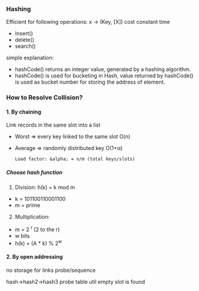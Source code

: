 ### Hashing
Efficient for following operations:
x -> (Key, [X]) cost constant time
- Insert()
- delete()
- search()

simple explanation:
+ hashCode() returns an integer value, generated by a hashing algorithm.
+ hashCode() is used for bucketing in Hash, value returned by hashCode() is used as bucket number for storing the address of element.

### How to Resolve Collision?

#### 1. By chaining

Link records in the same slot into a list
+ Worst => every key linked to the same slot O(n)
+ Average => randomly distributed key O(1+&alpha;)

      Load factor: &alpha; = n/m (total keys/slots)

##### Choose hash function
1. Division: h(k) = k mod m

  - k = 101100110001100
  - m = prime

2. Multiplication:
 - m = 2 <sup>r</sup> (2 to the r)
 - w bits
 - h(k) = (A * k) % 2<sup>w</sup>






#### 2. By open addressing
no storage for links
probe/sequence

hash->hash2->hash3
probe table util empty
slot is found